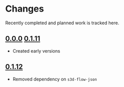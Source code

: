 # Changes
Recently completed and planned work is tracked here.

## [0.0.0](.) [0.1.11](.)
- Created early versions

## [0.1.12](.)
- Removed dependency on `s3d-flow-json`
